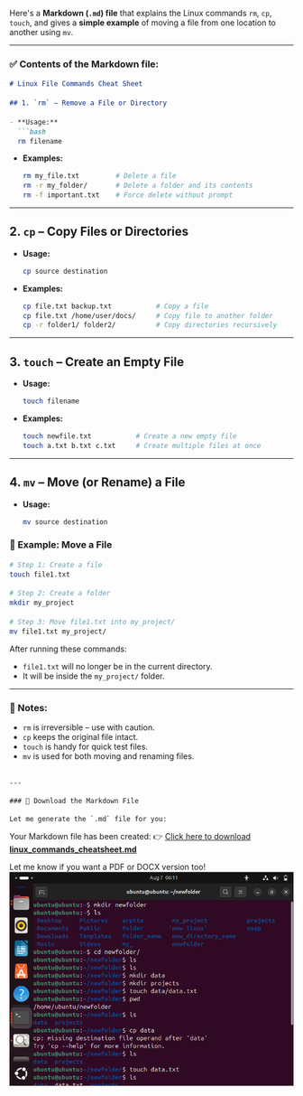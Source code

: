 Here's a **Markdown (`.md`) file** that explains the Linux commands `rm`, `cp`, `touch`, and gives a **simple example** of moving a file from one location to another using `mv`.

---

### ✅ Contents of the Markdown file:

````markdown
# Linux File Commands Cheat Sheet

## 1. `rm` – Remove a File or Directory

- **Usage:**
  ```bash
  rm filename
````

* **Examples:**

  ```bash
  rm my_file.txt         # Delete a file
  rm -r my_folder/       # Delete a folder and its contents
  rm -f important.txt    # Force delete without prompt
  ```

---

## 2. `cp` – Copy Files or Directories

* **Usage:**

  ```bash
  cp source destination
  ```

* **Examples:**

  ```bash
  cp file.txt backup.txt           # Copy a file
  cp file.txt /home/user/docs/     # Copy file to another folder
  cp -r folder1/ folder2/          # Copy directories recursively
  ```

---

## 3. `touch` – Create an Empty File

* **Usage:**

  ```bash
  touch filename
  ```

* **Examples:**

  ```bash
  touch newfile.txt           # Create a new empty file
  touch a.txt b.txt c.txt     # Create multiple files at once
  ```

---

## 4. `mv` – Move (or Rename) a File

* **Usage:**

  ```bash
  mv source destination
  ```

### 🧪 Example: Move a File

```bash
# Step 1: Create a file
touch file1.txt

# Step 2: Create a folder
mkdir my_project

# Step 3: Move file1.txt into my_project/
mv file1.txt my_project/
```

After running these commands:

* `file1.txt` will no longer be in the current directory.
* It will be inside the `my_project/` folder.

---

### 📝 Notes:

* `rm` is irreversible – use with caution.
* `cp` keeps the original file intact.
* `touch` is handy for quick test files.
* `mv` is used for both moving and renaming files.

```

---

### 📁 Download the Markdown File

Let me generate the `.md` file for you:  
```


Your Markdown file has been created:
👉 [Click here to download **linux\_commands\_cheatsheet.md**](sandbox:/mnt/data/linux_commands_cheatsheet.md)

Let me know if you want a PDF or DOCX version too!
![alt text](image.png)